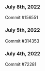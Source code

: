 ### July 8th, 2022

Commit #156551

### July 5th, 2022

Commit #314353


### July 4th, 2022

Commit #72281
